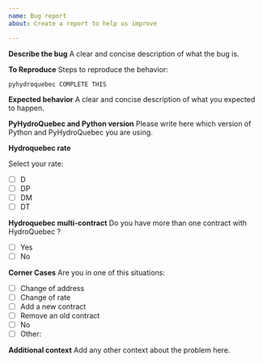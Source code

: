 ```yaml
---
name: Bug report
about: Create a report to help us improve

---
```


**Describe the bug**
A clear and concise description of what the bug is.

**To Reproduce**
Steps to reproduce the behavior:

```
pyhydroquebec COMPLETE THIS
```

**Expected behavior**
A clear and concise description of what you expected to happen.

**PyHydroQuebec and Python version**
Please write here which version of Python and PyHydroQuebec you are using.

**Hydroquebec rate**
<!--
Find your rate from these pages:
- http://www.hydroquebec.com/residential/customer-space/account-and-billing/understanding-bill/residential-rates/
- http://www.hydroquebec.com/residentiel/espace-clients/compte-et-facture/comprendre-facture/tarifs-residentiels-electricite/
-->
Select your rate:
- [ ] D
- [ ] DP
- [ ] DM
- [ ] DT

**Hydroquebec multi-contract**
Do you have more than one contract with HydroQuebec ?
- [ ] Yes
- [ ] No

**Corner Cases**
Are you in one of this situations:
- [ ] Change of address
- [ ] Change of rate
- [ ] Add a new contract
- [ ] Remove an old contract
- [ ] No
- [ ] Other:

**Additional context**
Add any other context about the problem here.
